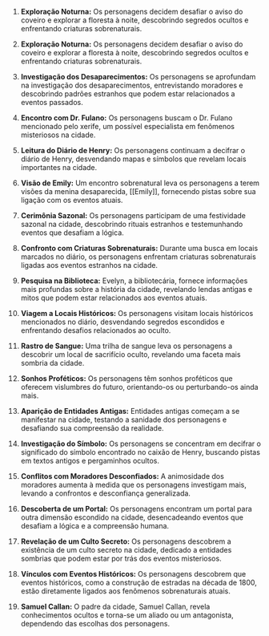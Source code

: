 1. **Exploração Noturna:** Os personagens decidem desafiar o aviso do coveiro e explorar a floresta à noite, descobrindo segredos ocultos e enfrentando criaturas sobrenaturais.
1. **Exploração Noturna:** Os personagens decidem desafiar o aviso do coveiro e explorar a floresta à noite, descobrindo segredos ocultos e enfrentando criaturas sobrenaturais.
    
2. **Investigação dos Desaparecimentos:** Os personagens se aprofundam na investigação dos desaparecimentos, entrevistando moradores e descobrindo padrões estranhos que podem estar relacionados a eventos passados.
    
3. **Encontro com Dr. Fulano:** Os personagens buscam o Dr. Fulano mencionado pelo xerife, um possível especialista em fenômenos misteriosos na cidade.
    
4. **Leitura do Diário de Henry:** Os personagens continuam a decifrar o diário de Henry, desvendando mapas e símbolos que revelam locais importantes na cidade.
    
5. **Visão de Emily:** Um encontro sobrenatural leva os personagens a terem visões da menina desaparecida, [[Emily]], fornecendo pistas sobre sua ligação com os eventos atuais.
    
6. **Cerimônia Sazonal:** Os personagens participam de uma festividade sazonal na cidade, descobrindo rituais estranhos e testemunhando eventos que desafiam a lógica.
    
8. **Confronto com Criaturas Sobrenaturais:** Durante uma busca em locais marcados no diário, os personagens enfrentam criaturas sobrenaturais ligadas aos eventos estranhos na cidade.
    
9. **Pesquisa na Biblioteca:** Evelyn, a bibliotecária, fornece informações mais profundas sobre a história da cidade, revelando lendas antigas e mitos que podem estar relacionados aos eventos atuais.
    
10. **Viagem a Locais Históricos:** Os personagens visitam locais históricos mencionados no diário, desvendando segredos escondidos e enfrentando desafios relacionados ao oculto.
    
12. **Rastro de Sangue:** Uma trilha de sangue leva os personagens a descobrir um local de sacrifício oculto, revelando uma faceta mais sombria da cidade.
    
13. **Sonhos Proféticos:** Os personagens têm sonhos proféticos que oferecem vislumbres do futuro, orientando-os ou perturbando-os ainda mais.
    
14. **Aparição de Entidades Antigas:** Entidades antigas começam a se manifestar na cidade, testando a sanidade dos personagens e desafiando sua compreensão da realidade.
    
15. **Investigação do Símbolo:** Os personagens se concentram em decifrar o significado do símbolo encontrado no caixão de Henry, buscando pistas em textos antigos e pergaminhos ocultos.
    
16. **Conflitos com Moradores Desconfiados:** A animosidade dos moradores aumenta à medida que os personagens investigam mais, levando a confrontos e desconfiança generalizada.
    
17. **Descoberta de um Portal:** Os personagens encontram um portal para outra dimensão escondido na cidade, desencadeando eventos que desafiam a lógica e a compreensão humana.
    
18. **Revelação de um Culto Secreto:** Os personagens descobrem a existência de um culto secreto na cidade, dedicado a entidades sombrias que podem estar por trás dos eventos misteriosos.
    
19. **Vínculos com Eventos Históricos:** Os personagens descobrem que eventos históricos, como a construção de estradas na década de 1800, estão diretamente ligados aos fenômenos sobrenaturais atuais.
    
20. **Samuel Callan:** O padre da cidade, Samuel Callan, revela conhecimentos ocultos e torna-se um aliado ou um antagonista, dependendo das escolhas dos personagens.